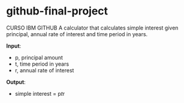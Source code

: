 # github-final-project
CURSO IBM GITHUB
A calculator that calculates simple interest given principal, annual rate of interest and time period in years.

**Input**:
- p, principal amount
- t, time period in years
- r, annual rate of interest

**Output**:
- simple interest = p*t*r
